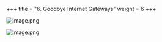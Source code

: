 +++
title = "6. Goodbye Internet Gateways"
weight = 6
+++


![image.png](/images/008-viii-clean-it-up/38-429246-image.png)


![image.png](/images/008-viii-clean-it-up/38-136832-image.png)



